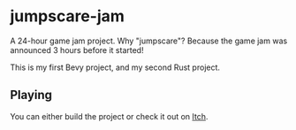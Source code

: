 # jumpscare-jam

A 24-hour game jam project. Why "jumpscare"? Because the game jam was announced 3 hours before it started!

This is my first Bevy project, and my second Rust project.

## Playing

You can either build the project or check it out on [Itch](https://crystalflxme.itch.io/jumpscare-jam).